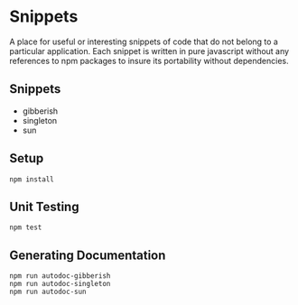 # Snippets
A place for useful or interesting snippets of code that do not belong to a particular application. Each snippet is written in pure javascript without any references to npm packages to insure its portability without dependencies.

## Snippets
* gibberish
* singleton
* sun

## Setup
```npm install```

## Unit Testing
```npm test```

## Generating Documentation
```npm run autodoc-gibberish```  
```npm run autodoc-singleton```  
```npm run autodoc-sun```